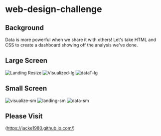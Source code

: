 # web-design-challenge

## Background
Data is more powerful when we share it with others! Let's take HTML and CSS to create a dashboard showing off the analysis we've done.


## Large Screen

![Landing Resize](https://user-images.githubusercontent.com/85952426/159526203-6109e6c7-9eab-4046-93f1-834d5d491602.png)
![Visualized-lg](https://user-images.githubusercontent.com/85952426/159526961-a37a2298-d1d0-4ac3-8527-31afcdf5c398.png)
![dataT-lg](https://user-images.githubusercontent.com/85952426/159527008-6359592d-7d68-459f-809f-c89bd6126846.png)

 ## Small Screen
 ![visualize-sm](https://user-images.githubusercontent.com/85952426/159527268-bb2cb565-cb3a-48c9-bb61-4c0314e22c47.png)
 ![landing-sm](https://user-images.githubusercontent.com/85952426/159527350-433d1db9-fdea-4b94-b4d9-73b39661282f.png)
 ![data-sm](https://user-images.githubusercontent.com/85952426/159527931-e1c8e79b-53d3-4e9f-a418-076a2dc2a72e.png)

## Please Visit
(https://jacke1980.github.io.com/)
